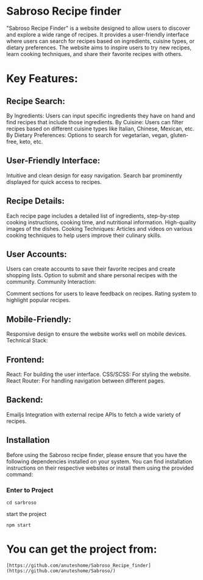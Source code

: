 # Sabroso Recipe finder

"Sabroso Recipe Finder" is a website designed to allow users to discover and explore a wide range of recipes. It provides a user-friendly interface where users can search for recipes based on ingredients, cuisine types, or dietary preferences. The website aims to inspire users to try new recipes, learn cooking techniques, and share their favorite recipes with others.

# Key Features:

## Recipe Search:

By Ingredients:
Users can input specific ingredients they have on hand and find recipes that include those ingredients.
By Cuisine: Users can filter recipes based on different cuisine types like Italian, Chinese, Mexican, etc.
By Dietary Preferences: Options to search for vegetarian, vegan, gluten-free, keto, etc.

## User-Friendly Interface:

Intuitive and clean design for easy navigation.
Search bar prominently displayed for quick access to recipes.

## Recipe Details:

Each recipe page includes a detailed list of ingredients, step-by-step cooking instructions, cooking time, and nutritional information.
High-quality images of the dishes.
Cooking Techniques:
Articles and videos on various cooking techniques to help users improve their culinary skills.

## User Accounts:

Users can create accounts to save their favorite recipes and create shopping lists.
Option to submit and share personal recipes with the community.
Community Interaction:

Comment sections for users to leave feedback on recipes.
Rating system to highlight popular recipes.

## Mobile-Friendly:

Responsive design to ensure the website works well on mobile devices.
Technical Stack:

## Frontend:

React: For building the user interface.
CSS/SCSS: For styling the website.
React Router: For handling navigation between different pages.

## Backend:

Emailjs
Integration with external recipe APIs to fetch a wide variety of recipes.

## Installation

Before using the Sabroso recipe finder, please ensure that you have the following dependencies installed on your system. You can find installation instructions on their respective websites or install them using the provided command:

### Enter to Project

```
cd sarbroso
```

start the project

```
npm start
```

# You can get the project from:

```
[https://github.com/anuteshome/Sabroso_Recipe_finder](https://github.com/anuteshome/Sabroso/)
```

